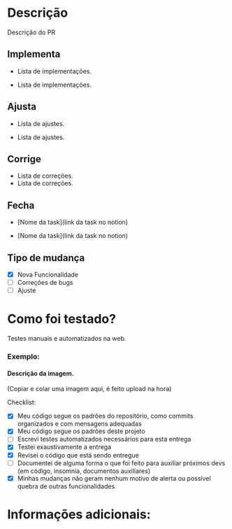 
# Descrição  
Descrição do PR  
  
## Implementa  
- Lista de implementações.

- Lista de implementações.  
  
## Ajusta  
- Lista de ajustes.

- Lista de ajustes.  
  
## Corrige  
- Lista de correções.  
- Lista de correções.  
  
## Fecha  
- [Nome da task](link da task no notion)

- [Nome da task](link da task no notion)  
  
  
## Tipo de mudança  
- [x] Nova Funcionalidade  
- [ ] Correções de bugs  
- [ ] Ajuste  
  
# Como foi testado?  
Testes manuais e automatizados na web.  
  
### Exemplo:  
  
#### Descrição da imagem.
(Copiar e colar uma imagem aqui, é feito upload na hora)  
  
Checklist:  
- [x] Meu código segue os padrões do repositório, como commits organizados e com mensagens adequadas  
- [x] Meu código segue os padrões deste projeto  
- [ ] Escrevi testes automatizados necessários para esta entrega  
- [x] Testei exaustivamente a entrega  
- [x] Revisei o código que está sendo entregue  
- [ ] Documentei de alguma forma o que foi feito para auxiliar próximos devs (em código, insomnia, documentos auxiliares)  
- [x] Minhas mudanças não geram nenhum motivo de alerta ou possível quebra de outras funcionalidades  
  
# Informações adicionais:
